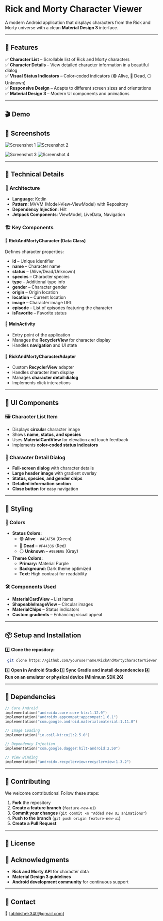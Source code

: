 # Rick and Morty Character Viewer

A modern Android application that displays characters from the Rick and Morty universe with a clean **Material Design 3** interface.

---

## 🚀 Features

✅ **Character List** – Scrollable list of Rick and Morty characters  
✅ **Character Details** – View detailed character information in a beautiful dialog  
✅ **Visual Status Indicators** – Color-coded indicators (🟢 Alive, 🔴 Dead, ⚪ Unknown)  
✅ **Responsive Design** – Adapts to different screen sizes and orientations  
✅ **Material Design 3** – Modern UI components and animations  

---

## 🎬 Demo


## 📸 Screenshots

![Screenshot 1](ClassApp2025/demo/demo.png) ![Screenshot 2](ClassApp2025/demoo/demo.png)  

![Screenshot 3](ClassApp2025/demo/demooo.png) ![Screenshot 4](ClassApp2025/demoooo/demo.png)



---

## 🔧 Technical Details

### 📌 Architecture
- **Language**: Kotlin
- **Pattern**: MVVM (Model-View-ViewModel) with Repository
- **Dependency Injection**: Hilt
- **Jetpack Components**: ViewModel, LiveData, Navigation

### 🏗️ Key Components

#### **📝 RickAndMortyCharacter** (Data Class)
Defines character properties:
- **id** – Unique identifier
- **name** – Character name
- **status** – (Alive/Dead/Unknown)
- **species** – Character species
- **type** – Additional type info
- **gender** – Character gender
- **origin** – Origin location
- **location** – Current location
- **image** – Character image URL
- **episode** – List of episodes featuring the character
- **isFavorite** – Favorite status

#### **📄 MainActivity**
- Entry point of the application
- Manages the **RecyclerView** for character display
- Handles **navigation** and UI state

#### **🎨 RickAndMortyCharacterAdapter**
- Custom **RecyclerView** adapter
- Handles character item display
- Manages **character detail dialog**
- Implements click interactions

---

## 🎨 UI Components

### **🖼️ Character List Item**
- Displays **circular** character image
- Shows **name, status, and species**
- Uses **MaterialCardView** for elevation and touch feedback
- Implements **color-coded status indicators**

### **📜 Character Detail Dialog**
- **Full-screen dialog** with character details
- **Large header image** with gradient overlay
- **Status, species, and gender chips**
- **Detailed information section**
- **Close button** for easy navigation

---

## 🎨 Styling

### **🎨 Colors**
- **Status Colors:**
  - 🟢 **Alive** – `#4CAF50` (Green)
  - 🔴 **Dead** – `#F44336` (Red)
  - ⚪ **Unknown** – `#9E9E9E` (Gray)
- **Theme Colors:**
  - **Primary:** Material Purple
  - **Background:** Dark theme optimized
  - **Text:** High contrast for readability

### **🛠️ Components Used**
- **MaterialCardView** – List items
- **ShapeableImageView** – Circular images
- **MaterialChips** – Status indicators
- **Custom gradients** – Enhancing visual appeal

---

## 📦 Setup and Installation

1️⃣ **Clone the repository:**
```bash
 git clone https://github.com/yourusername/RickAndMortyCharacterViewer.git
```
2️⃣ **Open in Android Studio**
3️⃣ **Sync Gradle and install dependencies**
4️⃣ **Run on an emulator or physical device (Minimum SDK 26)**

---

## 📜 Dependencies

```kotlin
// Core Android
implementation("androidx.core:core-ktx:1.12.0")
implementation("androidx.appcompat:appcompat:1.6.1")
implementation("com.google.android.material:material:1.11.0")

// Image Loading
implementation("io.coil-kt:coil:2.5.0")

// Dependency Injection
implementation("com.google.dagger:hilt-android:2.50")

// View Binding
implementation("androidx.recyclerview:recyclerview:1.3.2")
```

---

## 🤝 Contributing

We welcome contributions! Follow these steps:

1. **Fork** the repository
2. **Create a feature branch** (`feature-new-ui`)
3. **Commit your changes** (`git commit -m "Added new UI animations"`)
4. **Push to the branch** (`git push origin feature-new-ui`)
5. **Create a Pull Request**

---

## 📄 License



## 🙌 Acknowledgments

- **Rick and Morty API** for character data
- **Material Design 3 guidelines**
- **Android development community** for continuous support

---

## 📧 Contact

📩 [abhiishek340@gmail.com]


